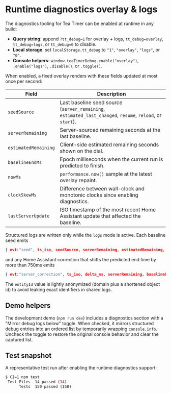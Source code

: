 # Runtime diagnostics overlay & logs

The diagnostics tooling for Tea Timer can be enabled at runtime in any build:

- **Query string**: append `?tt_debug=1` for overlay + logs, `tt_debug=overlay`, `tt_debug=logs`, or
  `tt_debug=0` to disable.
- **Local storage**: set `localStorage.tt_debug` to `"1"`, `"overlay"`, `"logs"`, or `"0"`.
- **Console helpers**: `window.teaTimerDebug.enable("overlay")`, `.enable("logs")`, `.disable()`, or
  `.toggle()`.

When enabled, a fixed overlay renders with these fields updated at most once per second:

| Field | Description |
| --- | --- |
| `seedSource` | Last baseline seed source (`server_remaining`, `estimated_last_changed`, `resume`, `reload`, or `start`). |
| `serverRemaining` | Server-sourced remaining seconds at the last baseline. |
| `estimatedRemaining` | Client-side estimated remaining seconds shown on the dial. |
| `baselineEndMs` | Epoch milliseconds when the current run is predicted to finish. |
| `nowMs` | `performance.now()` sample at the latest overlay repaint. |
| `clockSkewMs` | Difference between wall-clock and monotonic clocks since enabling diagnostics. |
| `lastServerUpdate` | ISO timestamp of the most recent Home Assistant update that affected the baseline. |

Structured logs are written only while the `logs` mode is active. Each baseline seed emits

```json
{ evt:"seed", ts_iso, seedSource, serverRemaining, estimatedRemaining, baselineEndMs, lastServerUpdate, entityId }
```

and any Home Assistant correction that shifts the predicted end time by more than 750ms emits

```json
{ evt:"server_correction", ts_iso, delta_ms, serverRemaining, baselineEndMs, lastServerUpdate, entityId }
```

The `entityId` value is lightly anonymized (domain plus a shortened object id) to avoid leaking
exact identifiers in shared logs.

## Demo helpers

The development demo (`npm run dev`) includes a diagnostics section with a "Mirror debug logs
below" toggle. When checked, it mirrors structured debug entries into an ordered list by temporarily
wrapping `console.info`. Uncheck the toggle to restore the original console behavior and clear the
captured list.

## Test snapshot

A representative test run after enabling the runtime diagnostics support:

```bash
$ CI=1 npm test
 Test Files  14 passed (14)
      Tests  150 passed (150)
```
